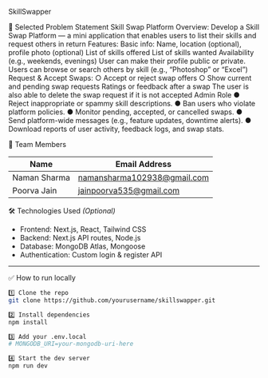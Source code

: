 SkillSwapper

📌 Selected Problem Statement
Skill Swap Platform
Overview:
Develop a Skill Swap Platform — a mini application that enables users to list their skills and
request others in return
Features:
Basic info: Name, location (optional), profile photo (optional)
List of skills offered
List of skills wanted
Availability (e.g., weekends, evenings)
User can make their profile public or private.
Users can browse or search others by skill (e.g., “Photoshop” or “Excel”)
Request & Accept Swaps:
○ Accept or reject swap offers
○ Show current and pending swap requests
Ratings or feedback after a swap
The user is also able to delete the swap request if it is not accepted 
Admin Role
● Reject inappropriate or spammy skill descriptions.
● Ban users who violate platform policies.
● Monitor pending, accepted, or cancelled swaps.
● Send platform-wide messages (e.g., feature updates, downtime alerts).
● Download reports of user activity, feedback logs, and swap stats.


👥 Team Members

| Name         | Email Address                |
|--------------|------------------------------|
| Naman Sharma |  namansharma102938@gmail.com |
| Poorva Jain  |  jainpoorva535@gmail.com     |




🛠️ Technologies Used _(Optional)_

- Frontend: Next.js, React, Tailwind CSS
- Backend: Next.js API routes, Node.js
- Database: MongoDB Atlas, Mongoose
- Authentication: Custom login & register API


---

✅ How to run locally

```bash
1️⃣ Clone the repo
git clone https://github.com/yourusername/skillswapper.git

2️⃣ Install dependencies
npm install

3️⃣ Add your .env.local
# MONGODB_URI=your-mongodb-uri-here

4️⃣ Start the dev server
npm run dev

